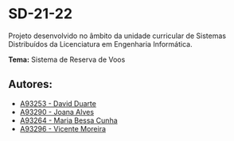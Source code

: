 # **SD-21-22**

Projeto desenvolvido no âmbito da unidade curricular de Sistemas Distribuídos da Licenciatura em Engenharia Informática.

**Tema:** Sistema de Reserva de Voos



## **Autores**:
- [A93253 - David Duarte](https://github.com/DvdDuarte) 
- [A93290 - Joana Alves](https://github.com/marshaia)
- [A93264 - Maria Bessa Cunha](https://github.com/stellaechild)
- [A93296 - Vicente Moreira](https://github.com/VicShadow)
